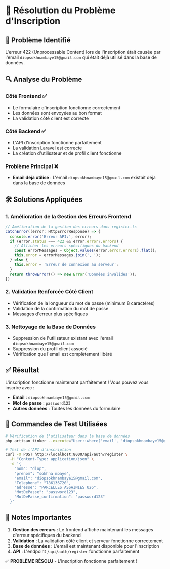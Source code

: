 # 🔧 Résolution du Problème d'Inscription

## 🎯 **Problème Identifié**

L'erreur 422 (Unprocessable Content) lors de l'inscription était causée par l'email `diopsokhnambaye15@gmail.com` qui était déjà utilisé dans la base de données.

## 🔍 **Analyse du Problème**

### Côté Frontend ✅
- Le formulaire d'inscription fonctionne correctement
- Les données sont envoyées au bon format
- La validation côté client est correcte

### Côté Backend ✅
- L'API d'inscription fonctionne parfaitement
- La validation Laravel est correcte
- La création d'utilisateur et de profil client fonctionne

### Problème Principal ❌
- **Email déjà utilisé** : L'email `diopsokhnambaye15@gmail.com` existait déjà dans la base de données

## 🛠️ **Solutions Appliquées**

### 1. Amélioration de la Gestion des Erreurs Frontend
```typescript
// Amélioration de la gestion des erreurs dans register.ts
catchError((error: HttpErrorResponse) => {
  console.error('Erreur API:', error);
  if (error.status === 422 && error.error?.errors) {
    // Afficher les erreurs spécifiques du backend
    const errorMessages = Object.values(error.error.errors).flat();
    this.error = errorMessages.join(', ');
  } else {
    this.error = 'Erreur de connexion au serveur';
  }
  return throwError(() => new Error('Données invalides'));
})
```

### 2. Validation Renforcée Côté Client
- Vérification de la longueur du mot de passe (minimum 8 caractères)
- Validation de la confirmation du mot de passe
- Messages d'erreur plus spécifiques

### 3. Nettoyage de la Base de Données
- Suppression de l'utilisateur existant avec l'email `diopsokhnambaye15@gmail.com`
- Suppression du profil client associé
- Vérification que l'email est complètement libéré

## ✅ **Résultat**

L'inscription fonctionne maintenant parfaitement ! Vous pouvez vous inscrire avec :
- **Email** : `diopsokhnambaye15@gmail.com`
- **Mot de passe** : `password123`
- **Autres données** : Toutes les données du formulaire

## 🔧 **Commandes de Test Utilisées**

```bash
# Vérification de l'utilisateur dans la base de données
php artisan tinker --execute="User::where('email', 'diopsokhnambaye15@gmail.com')->first()"

# Test de l'API d'inscription
curl -X POST http://localhost:8000/api/auth/register \
  -H "Content-Type: application/json" \
  -d '{
    "nom": "diop",
    "prenom": "sokhna mbaye", 
    "email": "diopsokhnambaye15@gmail.com",
    "Telephone": "786136720",
    "adresse": "PARCELLES ASSAINIES U26",
    "MotDePasse": "password123",
    "MotDePasse_confirmation": "password123"
  }'
```

## 📝 **Notes Importantes**

1. **Gestion des erreurs** : Le frontend affiche maintenant les messages d'erreur spécifiques du backend
2. **Validation** : La validation côté client et serveur fonctionne correctement
3. **Base de données** : L'email est maintenant disponible pour l'inscription
4. **API** : L'endpoint `/api/auth/register` fonctionne parfaitement

✅ **PROBLÈME RÉSOLU** - L'inscription fonctionne parfaitement !
